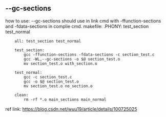 ## --gc-sections
how to use:
    --gc-sections should use in link cmd with -ffunction-sections and -fdata-sections in complie cmd.
    makefile:
        .PHONY: test_section test_normal

        all: test_section test_normal

        test_section:
            gcc -ffunction-sections -fdata-sections -c section_test.c
            gcc -WL,--gc-sections -o $@ section_test.o
            mv section_test.o with_section.o
        
        test_normal:
            gcc -c section_test.c
            gcc -o $@ section_test.o
            mv section_test.o no_section.o

        clean:
            rm -rf *.o main_sections main_normal

ref link:    https://blog.csdn.net/wuu19/article/details/100725025

